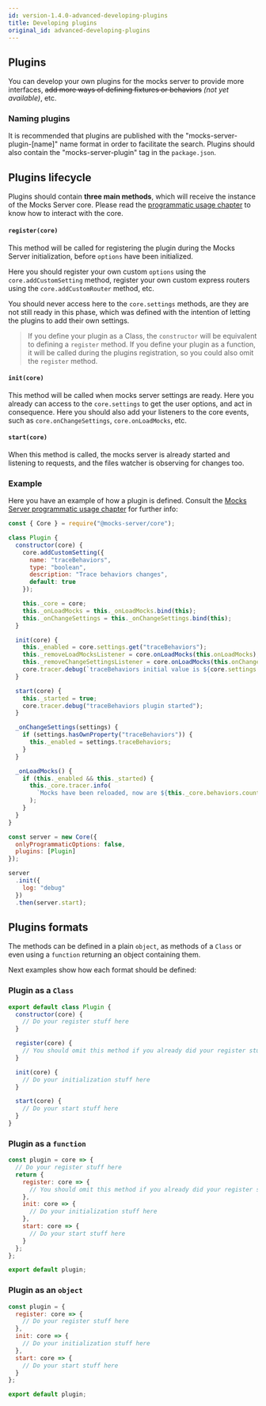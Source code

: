 ```yaml
---
id: version-1.4.0-advanced-developing-plugins
title: Developing plugins
original_id: advanced-developing-plugins
---
```


## Plugins

You can develop your own plugins for the mocks server to provide more interfaces, ~~add more ways of defining fixtures or behaviors~~ _(not yet available)_, etc.

### Naming plugins

It is recommended that plugins are published with the "mocks-server-plugin-[name]" name format in order to facilitate the search. Plugins should also contain the "mocks-server-plugin" tag in the `package.json`.

## Plugins lifecycle

Plugins should contain __three main methods__, which will receive the instance of the Mocks Server core. Please read the [programmatic usage chapter](advanced-programmatic-usage.md) to know how to interact with the core.

#### `register(core)`

This method will be called for registering the plugin during the Mocks Server initialization, before `options` have been initialized.

Here you should register your own custom `options` using the `core.addCustomSetting` method, register your own custom express routers using the `core.addCustomRouter` method, etc.

You should never access here to the `core.settings` methods, are they are not still ready in this phase, which was defined with the intention of letting the plugins to add their own settings.

> If you define your plugin as a Class, the `constructor` will be equivalent to defining a `register` method. If you define your plugin as a function, it will be called during the plugins registration, so you could also omit the `register` method.

#### `init(core)`

This method will be called when mocks server settings are ready. Here you already can access to the `core.settings` to get the user options, and act in consequence. Here you should also add your listeners to the core events, such as `core.onChangeSettings`, `core.onLoadMocks`, etc.

#### `start(core)`

When this method is called, the mocks server is already started and listening to requests, and the files watcher is observing for changes too.

### Example

Here you have an example of how a plugin is defined. Consult the [Mocks Server programmatic usage chapter](advanced-programmatic-usage.md) for further info:

```javascript
const { Core } = require("@mocks-server/core");

class Plugin {
  constructor(core) {
    core.addCustomSetting({
      name: "traceBehaviors",
      type: "boolean",
      description: "Trace behaviors changes",
      default: true
    });

    this._core = core;
    this._onLoadMocks = this._onLoadMocks.bind(this);
    this._onChangeSettings = this._onChangeSettings.bind(this);
  }

  init(core) {
    this._enabled = core.settings.get("traceBehaviors");
    this._removeLoadMocksListener = core.onLoadMocks(this.onLoadMocks);
    this._removeChangeSettingsListener = core.onLoadMocks(this.onChangeSettings);
    core.tracer.debug(`traceBehaviors initial value is ${core.settings.get("traceBehaviors")}`);
  }

  start(core) {
    this._started = true;
    core.tracer.debug("traceBehaviors plugin started");
  }

  _onChangeSettings(settings) {
    if (settings.hasOwnProperty("traceBehaviors")) {
      this._enabled = settings.traceBehaviors;
    }
  }

  _onLoadMocks() {
    if (this._enabled && this._started) {
      this._core.tracer.info(
        `Mocks have been reloaded, now are ${this._core.behaviors.count} available`
      );
    }
  }
}

const server = new Core({
  onlyProgrammaticOptions: false,
  plugins: [Plugin]
});

server
  .init({
    log: "debug"
  })
  .then(server.start);
```

## Plugins formats

The methods can be defined in a plain `object`, as methods of a `Class` or even using a `function` returning an object containing them.

Next examples show how each format should be defined:

### Plugin as a `Class`

```javascript
export default class Plugin {
  constructor(core) {
    // Do your register stuff here
  }

  register(core) {
    // You should omit this method if you already did your register stuff in the constructor
  }

  init(core) {
    // Do your initialization stuff here
  }

  start(core) {
    // Do your start stuff here
  }
}
```

### Plugin as a `function`

```javascript
const plugin = core => {
  // Do your register stuff here
  return {
    register: core => {
      // You should omit this method if you already did your register stuff
    },
    init: core => {
      // Do your initialization stuff here
    },
    start: core => {
      // Do your start stuff here
    }
  };
};

export default plugin;
```

### Plugin as an `object`

```javascript
const plugin = {
  register: core => {
    // Do your register stuff here
  },
  init: core => {
    // Do your initialization stuff here
  },
  start: core => {
    // Do your start stuff here
  }
};

export default plugin;
```